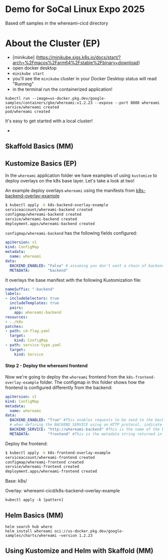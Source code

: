 # Demo for SoCal Linux Expo 2025
Based off samples in the whereami-cicd directory 

# About the Cluster (EP)
- [minikube] (https://minikube.sigs.k8s.io/docs/start/?arch=%2Fmacos%2Farm64%2Fstable%2Fbinary+download) 
- open docker desktop
- `minikube start` 
- you'll see the `minikube` cluster in your Docker Desktop status will read "Running"
-  in the terminal run the containerized application!

```
kubectl run --image=us-docker.pkg.dev/google-samples/containers/gke/whereami:v1.2.23 --expose --port 8080 whereami
service/whereami created
pod/whereami created
```

It's easy to get started with a local cluster!

- 

## Skaffold Basics (MM)

## Kustomize Basics (EP)

In the `whereami` application folder we have examples of using `kustomize` to deploy overlays on the k8s base layer.
Let's take a look at two!
 
An example deploy overlays `whereami` using the manifests from [k8s-backend-overlay-example](k8s-backend-overlay-example)

```bash
$ kubectl apply -k k8s-backend-overlay-example
serviceaccount/whereami-backend created
configmap/whereami-backend created
service/whereami-backend created
deployment.apps/whereami-backend created
```

`configmap/whereami-backend` has the following fields configured:

```yaml
apiVersion: v1
kind: ConfigMap
metadata:
  name: whereami
data:
  BACKEND_ENABLED: "False" # assuming you don't want a chain of backend calls
  METADATA:        "backend"
```

It overlays the base manifest with the following Kustomization file:

```yaml
nameSuffix: "-backend"
labels:
- includeSelectors: true
  includeTemplates: true
  pairs:
    app: whereami-backend
resources:
- ../k8s
patches:
- path: cm-flag.yaml
  target:
    kind: ConfigMap
- path: service-type.yaml
  target:
    kind: Service
```

#### Step 2 - Deploy the whereami frontend

Now we're going to deploy the `whereami` frontend from the `k8s-frontend-overlay-example` folder. The configmap in this folder shows how the frontend is configured differently from the backend:

```yaml
apiVersion: v1
kind: ConfigMap
metadata:
  name: whereami
data:
  BACKEND_ENABLED: "True" #This enables requests to be send to the backend
  # when defining the BACKEND_SERVICE using an HTTP protocol, indicate HTTP or HTTPS; if using gRPC, use the host name only
  BACKEND_SERVICE: "http://whereami-backend" #This is the name of the backend Service that was created in the previous step
  METADATA:        "frontend" #This is the metadata string returned in the output
```

Deploy the frontend:

```bash
$ kubectl apply -k k8s-frontend-overlay-example
serviceaccount/whereami-frontend created
configmap/whereami-frontend created
service/whereami-frontend created
deployment.apps/whereami-frontend created
```

Base: k8s/

Overlay: whereami-cicd/k8s-backend-overlay-example

```
kubectl apply -k [pattern]
```

## Helm Basics (MM)
```
helm search hub where                                                      
helm install whereami oci://us-docker.pkg.dev/google-samples/charts/whereami –version 1.2.23
```

## Using Kustomize and Helm with Skaffold (MM)